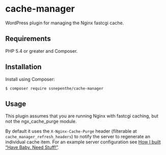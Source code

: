 # cache-manager
WordPress plugin for managing the Nginx fastcgi cache.

## Requirements
PHP 5.4 or greater and Composer.

## Installation
Install using Composer:

```
$ composer require ssnepenthe/cache-manager
```

## Usage
This plugin assumes that you are running Nginx with fastcgi caching, but not the ngx_cache_purge module.

By default it uses the `X-Nginx-Cache-Purge` header (filterable at `cache_manager_refresh_headers`) to notify the server to regenerate an individual cache item. For an example server configuration see [How I built “Have Baby. Need Stuff!”](https://markjaquith.wordpress.com/2012/05/15/how-i-built-have-baby-need-stuff/).
